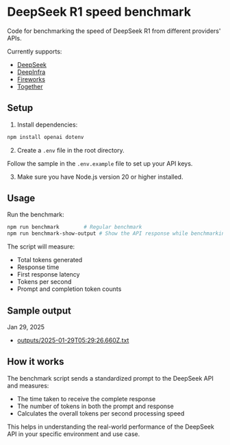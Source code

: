 # DeepSeek R1 speed benchmark

Code for benchmarking the speed of DeepSeek R1 from different providers' APIs.

Currently supports:

- [DeepSeek](https://www.deepseek.com/)
- [DeepInfra](https://deepinfra.com/)
- [Fireworks](https://fireworks.ai/)
- [Together](https://www.together.ai/)

## Setup

1. Install dependencies:

```bash
npm install openai dotenv
```

2. Create a `.env` file in the root directory.

Follow the sample in the `.env.example` file to set up your API keys.

3. Make sure you have Node.js version 20 or higher installed.

## Usage

Run the benchmark:

```bash
npm run benchmark        # Regular benchmark
npm run benchmark-show-output # Show the API response while benchmarking
```

The script will measure:

- Total tokens generated
- Response time
- First response latency
- Tokens per second
- Prompt and completion token counts

## Sample output

Jan 29, 2025

- [outputs/2025-01-29T05:29:26.660Z.txt](outputs/2025-01-29T05:29:26.660Z.txt)

## How it works

The benchmark script sends a standardized prompt to the DeepSeek API and measures:

- The time taken to receive the complete response
- The number of tokens in both the prompt and response
- Calculates the overall tokens per second processing speed

This helps in understanding the real-world performance of the DeepSeek API in your specific environment and use case.
